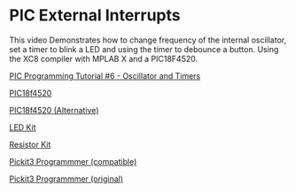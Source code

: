 # PIC External Interrupts
This video Demonstrates how to change frequency of the internal oscillator, set a timer to blink a LED and using the timer to debounce a button. Using the XC8 compiler with MPLAB X and a PIC18F4520.

<a href="https://youtu.be/E-UMOx7qv2k">PIC Programming Tutorial #6 - Oscillator and Timers</a>

<a href="https://amzn.to/2oTHRqm">PIC18f4520</a>

<a href="https://amzn.to/2p2PsmV">PIC18f4520  (Alternative)</a>

<a href="https://amzn.to/2x5Fq8a">LED Kit</a>

<a href="https://amzn.to/2COwEBA">Resistor Kit</a>

<a href="https://amzn.to/2BzKsiE">Pickit3 Programmmer (compatible)</a>

<a href="https://www.microchip.com/Developmenttools/ProductDetails/PartNo/PG164130">Pickit3 Programmmer (original)</a>

